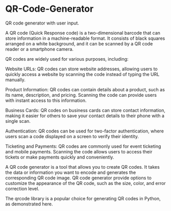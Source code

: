 # QR-Code-Generator
QR code generator with user input.

A QR code (Quick Response code) is a two-dimensional barcode that can store information in a machine-readable format. It consists of black squares arranged on a white background, and it can be scanned by a QR code reader or a smartphone camera.

QR codes are widely used for various purposes, including:

Website URLs: QR codes can store website addresses, allowing users to quickly access a website by scanning the code instead of typing the URL manually.

Product Information: QR codes can contain details about a product, such as its name, description, and pricing. Scanning the code can provide users with instant access to this information.

Business Cards: QR codes on business cards can store contact information, making it easier for others to save your contact details to their phone with a single scan.

Authentication: QR codes can be used for two-factor authentication, where users scan a code displayed on a screen to verify their identity.

Ticketing and Payments: QR codes are commonly used for event ticketing and mobile payments. Scanning the code allows users to access their tickets or make payments quickly and conveniently.

A QR code generator is a tool that allows you to create QR codes. It takes the data or information you want to encode and generates the corresponding QR code image. QR code generator provide options to customize the appearance of the QR code, such as the size, color, and error correction level.

The qrcode library is a popular choice for generating QR codes in Python, as demonstrated here.
